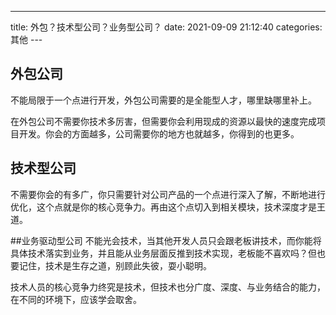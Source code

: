 ---
title: 外包？技术型公司？业务型公司？
date: 2021-09-09 21:12:40
categories: 其他
--- 
## 外包公司
不能局限于一个点进行开发，外包公司需要的是全能型人才，哪里缺哪里补上。

在外包公司不需要你技术多厉害，但需要你会利用现成的资源以最快的速度完成项目开发。你会的方面越多，公司需要你的地方也就越多，你得到的也更多。

## 技术型公司
不需要你会的有多广，你只需要针对公司产品的一个点进行深入了解，不断地进行优化，这个点就是你的核心竞争力。再由这个点切入到相关模块，技术深度才是王道。

##业务驱动型公司
不能光会技术，当其他开发人员只会跟老板讲技术，而你能将具体技术落实到业务，并且能从业务层面反推到技术实现，老板能不喜欢吗？但也要记住，技术是生存之道，别顾此失彼，耍小聪明。

技术人员的核心竞争力终究是技术，但技术也分广度、深度、与业务结合的能力，在不同的环境下，应该学会取舍。
